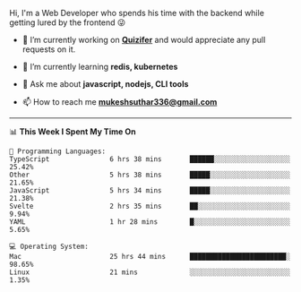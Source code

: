 Hi, I'm a Web Developer who spends his time with the backend while getting lured by the frontend 😜

- 🔭 I’m currently working on **[Quizifer](https://github.com/SutharMukesh/Quizifer/)** and would appreciate any pull requests on it.

- 🌱 I’m currently learning **redis, kubernetes**

- 💬 Ask me about **javascript, nodejs, CLI tools**

- 📫 How to reach me **mukeshsuthar336@gmail.com**

---
<!--START_SECTION:waka-->
📊 **This Week I Spent My Time On** 

```text
💬 Programming Languages: 
TypeScript               6 hrs 38 mins       ██████░░░░░░░░░░░░░░░░░░░   25.42% 
Other                    5 hrs 38 mins       █████░░░░░░░░░░░░░░░░░░░░   21.65% 
JavaScript               5 hrs 34 mins       █████░░░░░░░░░░░░░░░░░░░░   21.38% 
Svelte                   2 hrs 35 mins       ██░░░░░░░░░░░░░░░░░░░░░░░   9.94% 
YAML                     1 hr 28 mins        █░░░░░░░░░░░░░░░░░░░░░░░░   5.65%

💻 Operating System: 
Mac                      25 hrs 44 mins      ████████████████████████░   98.65% 
Linux                    21 mins             ░░░░░░░░░░░░░░░░░░░░░░░░░   1.35%

```


<!--END_SECTION:waka-->
